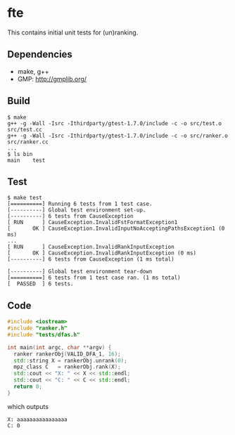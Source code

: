 fte
===

This contains initial unit tests for (un)ranking.

Dependencies
------------

* make, g++
* GMP: http://gmplib.org/

Build
-----

```
$ make
g++ -g -Wall -Isrc -Ithirdparty/gtest-1.7.0/include -c -o src/test.o src/test.cc
g++ -g -Wall -Isrc -Ithirdparty/gtest-1.7.0/include -c -o src/ranker.o src/ranker.cc
...
$ ls bin
main	test
```

Test
----

```
$ make test
[==========] Running 6 tests from 1 test case.
[----------] Global test environment set-up.
[----------] 6 tests from CauseException
[ RUN      ] CauseException.InvalidFstFormatException1
[       OK ] CauseException.InvalidInputNoAcceptingPathsException1 (0 ms)
...
[ RUN      ] CauseException.InvalidRankInputException
[       OK ] CauseException.InvalidRankInputException (0 ms)
[----------] 6 tests from CauseException (1 ms total)

[----------] Global test environment tear-down
[==========] 6 tests from 1 test case ran. (1 ms total)
[  PASSED  ] 6 tests.
```

Code
----

```c++
#include <iostream>
#include "ranker.h"
#include "tests/dfas.h"

int main(int argc, char **argv) {
  ranker rankerObj(VALID_DFA_1, 16);
  std::string X = rankerObj.unrank(0);
  mpz_class C   = rankerObj.rank(X);
  std::cout << "X: " << X << std::endl;
  std::cout << "C: " << C << std::endl;
  return 0;
}
```

which outputs

```
X: aaaaaaaaaaaaaaaa
C: 0
```

